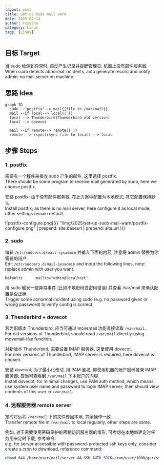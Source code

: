 ```yaml
---
layout: post
title: Set up sudo mail warn
date: 2025-02-14
author: Fxzjshm
category: Linux
tags: [Linux]
---
```


## 目标 Target

当 sudo 检测到异常时, 自动产生记录并提醒管理员; 机器上没有邮件服务器.  
When sudo detects abnormal incidents, auto generate record and notify admin; no mail server on machine.

## 思路 Idea

```mermaid
graph TD
  sudo --"postfix"--> mail{{file in /var/mail}}
  mail --if local--> local(( ))
  local --> Thunderbird[Thunderbird old version]
  local --> dovecot
  
  mail --if remote--> remote(( ))
  remote --> rsync[rsync file to local] --> local
```

## 步骤 Steps

### 1. postfix

需要有一个程序来接收 sudo 产生的邮件, 这里选择 postfix.  
There should be some program to receive mail generated by sudo, here we choose postfix.

安装 postfix; 由于没有邮件服务器, 在此方案中配置为本地模式; 其它配置保持默认.  
Install postfix; as there is no mail server, here configure it as local mode; other settings remain default.

![postfix-configure.png]({{ "/img/2025/set-up-sudo-mail-warn/postfix-configure.png" | prepend: site.baseurl | prepend: site.url }})

### 2. sudo

编辑 `/etc/sudoers.d/mail-sysadmin` 并输入下面的内容, 注意将 admin 替换为你需要的用户.  
Edit `/etc/sudoers.d/mail-sysadmin` and input the following lines, note: replace admin with user you want.

<!-- more -->

```
Defaults      mailto="admin@localhost"
```

用 sudo 触发一些异常事件 (比如不填密码或密码错误) 并查看 /var/mail 来确认配置是否正确.  
Trigger some abnormal incident using sudo (e.g. no password given or wrong password) to verify config is correct.

### 3. Thenderbird + dovecot

若为旧版本 Thunderbird, 应当可通过 movemail 功能直接读取 `/var/mail`.  
For old versions of Thunderbird, should read `/var/mail` directly using movemail-like funciton.

对新版本 Thunderbird, 需要设置 IMAP 服务器, 这里使用 dovecot.  
For new versions of Thunderbird, IMAP server is required, here dovecot is chosen.

安装 dovecot; 为了最小化改动, 用 PAM 鉴权, 即使用机器的账户密码登录 IMAP 服务器; 应当可查看到 `/var/mail` 下本账户的内容.  
Install dovecot; for minimal changes, use PAM auth method, which means use system user name and password to login IMAP server; then should view contents of this user in `/var/mail`.

### 4. 远程服务器 remote server

定时将远程 `/var/mail` 下的文件传回本地, 其余操作一致.  
Transfer remote file in `/var/mail` to local regularly, other steps are same.

例如, 对于需要使用密码保护的密钥访问服务器的情形, 可考虑在本地新建定时任务用来定时下载, 参考命令:  
e.g. for server accessible with password-protected ssh keys only, consider create a cron to download, reference command:

```bash
chmod 644 /home/user/mail/server && SSH_AUTH_SOCK=/run/user/1000/gcr/ssh rsync -axHAXvPz server:/var/mail/admin /home/user/mail/server && chmod -w /home/user/mail/server
```
